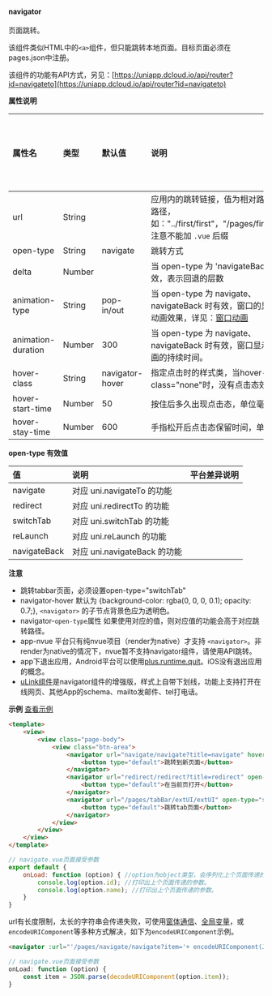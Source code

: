 #### navigator

页面跳转。

该组件类似HTML中的`<a>`组件，但只能跳转本地页面。目标页面必须在pages.json中注册。

该组件的功能有API方式，另见：[https://uniapp.dcloud.io/api/router?id=navigateto](https://uniapp.dcloud.io/api/router?id=navigateto)

**属性说明**

|属性名|类型|默认值|说明|平台差异说明|
|:-|:-|:-|:-|:-|
|url|String||应用内的跳转链接，值为相对路径或绝对路径，如："../first/first"，"/pages/first/first"，注意不能加 ``.vue`` 后缀||
|open-type|String|navigate|跳转方式||
|delta|Number||当 open-type 为 'navigateBack' 时有效，表示回退的层数||
|animation-type|String|pop-in/out|当 open-type 为 navigate、navigateBack 时有效，窗口的显示/关闭动画效果，详见：[窗口动画](api/router?id=animation)|App|
|animation-duration|Number|300|当 open-type 为 navigate、navigateBack 时有效，窗口显示/关闭动画的持续时间。|App|
|hover-class|String|navigator-hover|指定点击时的样式类，当hover-class="none"时，没有点击态效果||
|hover-start-time|Number|50|按住后多久出现点击态，单位毫秒||
|hover-stay-time|Number|600|手指松开后点击态保留时间，单位毫秒|&nbsp;|


**open-type 有效值**

|值|说明|平台差异说明|
|:-|:-|:-|
|navigate|对应 uni.navigateTo 的功能||
|redirect|对应 uni.redirectTo 的功能||
|switchTab|对应 uni.switchTab 的功能||
|reLaunch|对应 uni.reLaunch 的功能||
|navigateBack|对应 uni.navigateBack 的功能||


**注意**
- 跳转tabbar页面，必须设置open-type="switchTab"
- navigator-hover 默认为 {background-color: rgba(0, 0, 0, 0.1); opacity: 0.7;}, ``<navigator>`` 的子节点背景色应为透明色。
- navigator-`open-type`属性 如果使用对应的值，则对应值的功能会高于对应跳转路径。
- app-nvue 平台只有纯nvue项目（render为native）才支持 `<navigator>`。非render为native的情况下，nvue暂不支持navigator组件，请使用API跳转。
- app下退出应用，Android平台可以使用[plus.runtime.quit](https://www.html5plus.org/doc/zh_cn/runtime.html#plus.runtime.quit)。iOS没有退出应用的概念。
- [uLink组件](https://ext.dcloud.net.cn/plugin?id=1182)是navigator组件的增强版，样式上自带下划线，功能上支持打开在线网页、其他App的schema、mailto发邮件、tel打电话。

**示例** [查看示例](https://hellouniapp.dcloud.net.cn/pages/component/navigator/navigator)
 
```html
<template>
	<view>
		<view class="page-body">
			<view class="btn-area">
				<navigator url="navigate/navigate?title=navigate" hover-class="navigator-hover">
					<button type="default">跳转到新页面</button>
				</navigator>
				<navigator url="redirect/redirect?title=redirect" open-type="redirect" hover-class="other-navigator-hover">
					<button type="default">在当前页打开</button>
				</navigator>
				<navigator url="/pages/tabBar/extUI/extUI" open-type="switchTab" hover-class="other-navigator-hover">
					<button type="default">跳转tab页面</button>
				</navigator>
			</view>
		</view>
	</view>
</template>
```

```javascript
// navigate.vue页面接受参数
export default {
	onLoad: function (option) { //option为object类型，会序列化上个页面传递的参数
		console.log(option.id); //打印出上个页面传递的参数。
		console.log(option.name); //打印出上个页面传递的参数。
	}
}
```

url有长度限制，太长的字符串会传递失败，可使用[窗体通信](https://uniapp.dcloud.io/collocation/frame/communication)、[全局变量](https://ask.dcloud.net.cn/article/35021)，或`encodeURIComponent`等多种方式解决，如下为`encodeURIComponent`示例。
```html
<navigator :url="'/pages/navigate/navigate?item='+ encodeURIComponent(JSON.stringify(item))"></navigator>
```
```javascript
// navigate.vue页面接受参数
onLoad: function (option) {
	const item = JSON.parse(decodeURIComponent(option.item));
}
```


